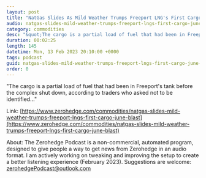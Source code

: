 ```yaml
---
layout: post
title: "NatGas Slides As Mild Weather Trumps Freeport LNG's First Cargo Since June Blast"
audio: natgas-slides-mild-weather-trumps-freeport-lngs-first-cargo-june-blast-0
category: commodities
desc: "&quot;The cargo is a partial load of fuel that had been in Freeport's tank before the complex shut down, according to traders who asked not to be identified...&quot; "
duration: 00:02:25
length: 145
datetime: Mon, 13 Feb 2023 20:10:00 +0000
tags: podcast
guid: natgas-slides-mild-weather-trumps-freeport-lngs-first-cargo-june-blast-0
order: 0
---
```

&quot;The cargo is a partial load of fuel that had been in Freeport's tank before the complex shut down, according to traders who asked not to be identified...&quot; 

Link: [https://www.zerohedge.com/commodities/natgas-slides-mild-weather-trumps-freeport-lngs-first-cargo-june-blast](https://www.zerohedge.com/commodities/natgas-slides-mild-weather-trumps-freeport-lngs-first-cargo-june-blast)

About: The Zerohedge Podcast is a non-commercial, automated program, designed to give people a way to get news from Zerohedge in an audio format.  I am actively working on tweaking and improving the setup to create a better listening experience (February 2023).  Suggestions are welcome: [zerohedgePodcast@outlook.com](mailto:zerohedgePodcast@outlook.com)